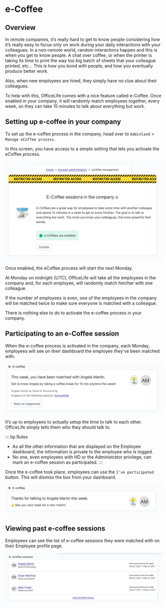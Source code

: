 # e-Coffee

## Overview

In remote companies, it’s really hard to get to know people considering how it’s really easy to focus only on work during your daily interactions with your colleagues. In a non-remote world, random interactions happen and this is when you get to know people. A chat over coffee, or when the printer is taking its time to print the way too big batch of sheets that your colleague printed, etc... This is how you bond with people, and how you eventually produce better work.

Also, when new employees are hired, they simply have no clue about their colleagues.

To help with this, OfficeLife comes with a nice feature called e-Coffee. Once enabled in your company, it will randomly match employees together, every week, so they can take 15 minutes to talk about everything but work.

## Setting up e-coffee in your company

To set up the e-coffee process in the company, head over to `Adminland` > `Manage eCoffee process`.

In this screen, you have access to a simple setting that lets you activate the eCoffee process.

![](./img/e-coffee-administration.png)

Once enabled, the eCoffee process will start the next Monday.

At Monday on midnight (UTC), OfficeLife will take all the employees in the company and, for each employee, will randomly match him/her with one colleague.

If the number of employees is even, one of the employees in the company will be matched twice to make sure everyone is matched with a colleague.

There is nothing else to do to activate the e-coffee process in your company.

## Participating to an e-Coffee session

When the e-coffee process is activated in the company, each Monday, employees will see on their dashboard the employee they've been matched with.

![](./img/e-coffee-dashboard.png)

It’s up to employees to actually setup the time to talk to each other. OfficeLife simply tells them who they should talk to.

::: tip Rules
* As all the other information that are displayed on the Employee dashboard, the information is private to the employee who is logged.
* No one, even employees with HD or the Administrator privilege, can mark an e-coffee session as participated.
:::

Once the e-coffee took place, employees can use the `I've participated` button. This will dismiss the box from your dashboard.

![](./img/e-coffee-dashboard-completed.png)

## Viewing past e-coffee sessions

Employees can see the list of e-coffee sessions they were matched with on their Employee profile page.

![](./img/e-coffee-employee-profile.png)
